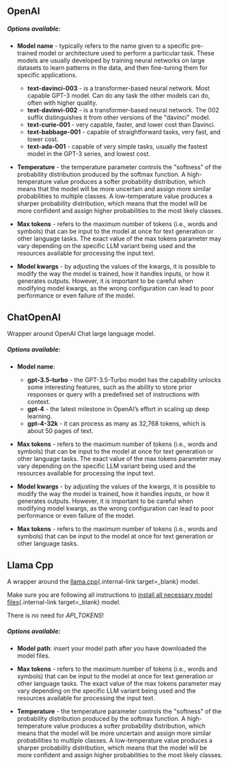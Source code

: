 ## OpenAI

##### Options available:

- **Model name** - typically refers to the name given to a specific pre-trained model or architecture used to perform a particular task. These models are usually developed by training neural networks on large datasets to learn patterns in the data, and then fine-tuning them for specific applications.
    - **text-davinci-003** - is a transformer-based neural network. Most capable GPT-3 model. Can do any task the other models can do, often with higher quality.
    - **text-davinvi-002** - is a transformer-based neural network. The 002 suffix distinguishes it from other versions of the "davinci" model.
    - **text-curie-001** - very capable, faster, and lower cost than Davinci.
    - **text-babbage-001** - capable of straightforward tasks, very fast, and lower cost.
    - **text-ada-001** - capable of very simple tasks, usually the fastest model in the GPT-3 series, and lowest cost.

- **Temperature** - the temperature parameter controls the "softness" of the probability distribution produced by the softmax function. A high-temperature value produces a softer probability distribution, which means that the model will be more uncertain and assign more similar probabilities to multiple classes. A low-temperature value produces a sharper probability distribution, which means that the model will be more confident and assign higher probabilities to the most likely classes.

- **Max tokens** - refers to the maximum number of tokens (i.e., words and symbols) that can be input to the model at once for text generation or other language tasks. The exact value of the max tokens parameter may vary depending on the specific LLM variant being used and the resources available for processing the input text.

- **Model kwargs** - by adjusting the values of the kwargs, it is possible to modify the way the model is trained, how it handles inputs, or how it generates outputs. However, it is important to be careful when modifying model kwargs, as the wrong configuration can lead to poor performance or even failure of the model.

## ChatOpenAI
Wrapper around OpenAI Chat large language model.

##### Options available:

- **Model name**:
    - **gpt-3.5-turbo** - the GPT-3.5-Turbo model has the capability unlocks some interesting features, such as the ability to store prior responses or query with a predefined set of instructions with context.
    - **gpt-4** - the latest milestone in OpenAI’s effort in scaling up deep learning.
    - **gpt-4-32k** - it can process as many as 32,768 tokens, which is about 50 pages of text. 

- **Max tokens** - refers to the maximum number of tokens (i.e., words and symbols) that can be input to the model at once for text generation or other language tasks. The exact value of the max tokens parameter may vary depending on the specific LLM variant being used and the resources available for processing the input text.

- **Model kwargs** - by adjusting the values of the kwargs, it is possible to modify the way the model is trained, how it handles inputs, or how it generates outputs. However, it is important to be careful when modifying model kwargs, as the wrong configuration can lead to poor performance or even failure of the model.

- **Max tokens** - refers to the maximum number of tokens (i.e., words and symbols) that can be input to the model at once for text generation or other language tasks.

## Llama Cpp
A wrapper around the [llama.cpp](https://github.com/ggerganov/llama.cpp){.internal-link target=_blank} model.

Make sure you are following all instructions to [install all necessary model files](https://github.com/ggerganov/llama.cpp){.internal-link target=_blank} model.

There is no need for *API_TOKENS*!

##### Options available:

- **Model path**: insert your model path after you have downloaded the model files.

- **Max tokens** - refers to the maximum number of tokens (i.e., words and symbols) that can be input to the model at once for text generation or other language tasks. The exact value of the max tokens parameter may vary depending on the specific LLM variant being used and the resources available for processing the input text.

- **Temperature** - the temperature parameter controls the "softness" of the probability distribution produced by the softmax function. A high-temperature value produces a softer probability distribution, which means that the model will be more uncertain and assign more similar probabilities to multiple classes. A low-temperature value produces a sharper probability distribution, which means that the model will be more confident and assign higher probabilities to the most likely classes.
